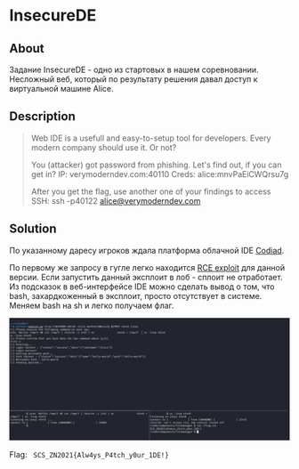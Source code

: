 # InsecureDE
## About  

Задание InsecureDE - одно из стартовых в нашем соревновании. Несложный веб, который по результату решения давал доступ к виртуальной машине Alice.

## Description

> Web IDE is a usefull and easy-to-setup tool for developers. Every modern company should use it. Or not?
>
> You (attacker) got password from phishing. Let's find out, if you can get in? IP: verymoderndev.com:40110 Creds: alice:mnvPaEiCWQrsu7g
>
> After you get the flag, use another one of your findings to access SSH: ssh -p40122 alice@verymoderndev.com


## Solution

По указанному даресу игроков ждала платформа облачной IDE [Codiad](http://codiad.com/). 

По первому же запросу в гугле легко находится [RCE exploit](https://www.exploit-db.com/exploits/49705) для данной версии.
Если запустить данный эксплоит в лоб - сплоит не отработает. Из подсказок в веб-интерфейсе IDE можно сделать вывод о том, что bash, захардкоженный в эксплоит, просто отсутствует в системе. Меняем bash на sh и легко получаем флаг.

![![InsecureDE exploit](/InsecureDE/exploit.png "InsecureDE exploit")](/InsecureDE/exploit.png)  


Flag: <code> SCS_ZN2021{Alw4ys_P4tch_y0ur_1DE!} </code>
